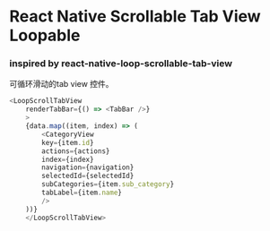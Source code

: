 # React Native Scrollable Tab View Loopable

### inspired by react-native-loop-scrollable-tab-view

可循环滑动的tab view 控件。

``` js
<LoopScrollTabView
    renderTabBar={() => <TabBar />}
    >
    {data.map((item, index) => (
        <CategoryView
        key={item.id}
        actions={actions}
        index={index}
        navigation={navigation}
        selectedId={selectedId}
        subCategories={item.sub_category}
        tabLabel={item.name}
        />
    ))}
    </LoopScrollTabView>
```